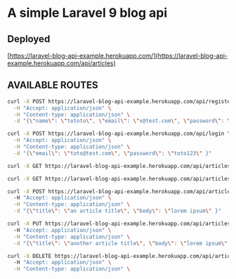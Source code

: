 # A simple Laravel 9 blog api 

## Deployed 
[https://laravel-blog-api-example.herokuapp.com/](https://laravel-blog-api-example.herokuapp.com/api/articles)

## AVAILABLE ROUTES 

```bash
curl -X POST https://laravel-blog-api-example.herokuapp.com/api/register \
  -H "Accept: application/json" \
  -H "Content-type: application/json" \
  -d "{\"name\": \"tototo\", \"email\": \"x@test.com\", \"password\": \"abc123\", \"password_confirmation\": \"abc123\" }"
```

```bash
curl -X POST https://laravel-blog-api-example.herokuapp.com/api/login \
  -H "Accept: application/json" \
  -H "Content-type: application/json" \
  -d "{\"email\": \"toto@test.com\", \"password\": \"toto123\" }"
```

```bash
curl -X GET https://laravel-blog-api-example.herokuapp.com/api/articles
```

```bash
curl -X GET https://laravel-blog-api-example.herokuapp.com/api/articles/{id}
```

```bash
curl -X POST https://laravel-blog-api-example.herokuapp.com/api/articles
  -H "Accept: application/json" \
  -H "Content-type: application/json" \
  -d "{\"title\": \"an article title\", \"body\": \"lorem ipsum\" }"
```

```bash
curl -X PUT https://laravel-blog-api-example.herokuapp.com/api/articles
  -H "Accept: application/json" \
  -H "Content-type: application/json" \
  -d "{\"title\": \"another article title\", \"body\": \"lorem ipsum\" }"
```

```bash
curl -X DELETE https://laravel-blog-api-example.herokuapp.com/api/articles/{id}
  -H "Accept: application/json" \
  -H "Content-type: application/json" \
```
